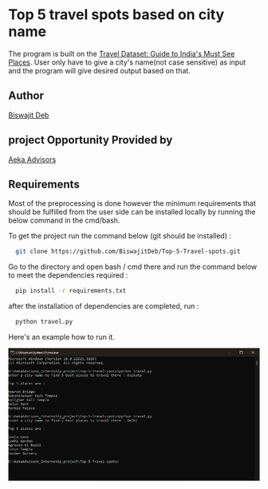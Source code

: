 
# Top 5 travel spots based on city name

The program is built on the [Travel Dataset: Guide to India's Must See Places](https://www.kaggle.com/datasets/saketk511/travel-dataset-guide-to-indias-must-see-places). User only have to give a city's name(not case sensitive) as input and the program will give desired output based on that.


## Author

[Biswajit Deb](https://github.com/BiswajitDeb)


## project Opportunity Provided by

 [Aeka Advisors](https://aekaadvisors.com/)


## Requirements

Most of the preprocessing is done however the minimum requirements that should be fulfilled from the user side can be installed locally by running the below command in the cmd/bash.

To get the project run the command below (git should be installed) : 

```bash
  git clone https://github.com/BiswajitDeb/Top-5-Travel-spots.git
```

Go to the directory and open bash / cmd there and run the command below to meet the dependencies required : 

```bash
  pip install -r requirements.txt
```

after the installation of dependencies are completed, run : 

```bash
  python travel.py
```
Here's an example how to run it.

![Demo 1](https://github.com/BiswajitDeb/Top-5-Travel-spots/blob/main/Demo1.jpg)
